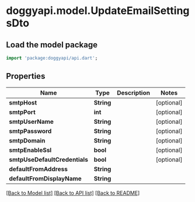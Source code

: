 # doggyapi.model.UpdateEmailSettingsDto

## Load the model package
```dart
import 'package:doggyapi/api.dart';
```

## Properties
Name | Type | Description | Notes
------------ | ------------- | ------------- | -------------
**smtpHost** | **String** |  | [optional] 
**smtpPort** | **int** |  | [optional] 
**smtpUserName** | **String** |  | [optional] 
**smtpPassword** | **String** |  | [optional] 
**smtpDomain** | **String** |  | [optional] 
**smtpEnableSsl** | **bool** |  | [optional] 
**smtpUseDefaultCredentials** | **bool** |  | [optional] 
**defaultFromAddress** | **String** |  | 
**defaultFromDisplayName** | **String** |  | 

[[Back to Model list]](../README.md#documentation-for-models) [[Back to API list]](../README.md#documentation-for-api-endpoints) [[Back to README]](../README.md)



